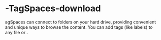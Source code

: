 # -TagSpaces-download
agSpaces can connect to folders on your hard drive, providing convenient and unique ways to browse the content. You can add tags (like labels) to any file or .
